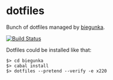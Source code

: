 # dotfiles

Bunch of dotfiles managed by [biegunka](https://github.com/biegunka).

[![Build Status](https://drone.io/github.com/dmalikov/dotfiles/status.png)](https://drone.io/github.com/dmalikov/dotfiles/latest)

Dotfiles could be installed like that:

    $> cd biegunka
    $> cabal install
    $> dotfiles --pretend --verify -e x220
    
